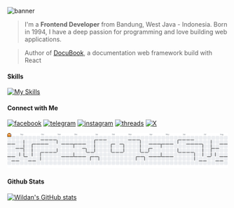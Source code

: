 ![banner](banner.png)

> I'm a **Frontend Developer** from Bandung, West Java - Indonesia.
Born in 1994, I have a deep passion for programming and love building web applications.

> Author of [DocuBook](https://docubook.pro/), a documentation web framework build with React

#### Skills
[![My Skills](https://skillicons.dev/icons?i=tailwindcss,react,js,ts,nodejs,bun,git)](https://docubook.pro)

#### Connect with Me
[![facebook](https://img.shields.io/badge/Facebook-1877F2?style=for-the-badge&logo=facebook&logoColor=white)](https://www.facebook.com/wildan.nrsh) [![telegram](https://img.shields.io/badge/Telegram-2CA5E0?style=for-the-badge&logo=telegram&logoColor=white)](https://t.me/wildannrs) [![instagram](https://img.shields.io/badge/Instagram-E4405F?style=for-the-badge&logo=instagram&logoColor=white)](https://www.instagram.com/wildan.nrs) [![threads](https://img.shields.io/badge/Threads-000000?style=for-the-badge&logo=Threads&logoColor=white)](https://www.threads.com/@wildan.nrs) [![X](https://img.shields.io/badge/X-000000?style=for-the-badge&logo=x&logoColor=white)](https://x.com/wildan_nrss)

<picture>
  <source media="(prefers-color-scheme: dark)" srcset="https://raw.githubusercontent.com/gitfromwildan/gitfromwildan/output/pacman-contribution-graph-dark.svg">
  <source media="(prefers-color-scheme: light)" srcset="https://raw.githubusercontent.com/gitfromwildan/gitfromwildan/output/pacman-contribution-graph.svg">
  <img alt="pacman contribution graph" src="https://raw.githubusercontent.com/gitfromwildan/gitfromwildan/output/pacman-contribution-graph.svg">
</picture>

#### Github Stats
[![Wildan's GitHub stats](https://github-readme-stats.vercel.app/api?username=gitfromwildan&show_icons=true&theme=merko)](https://github.com/gitfromwildan)
